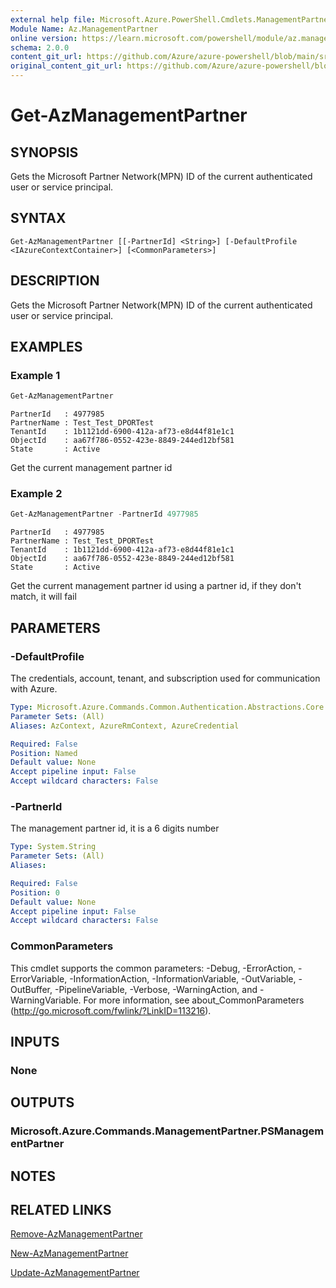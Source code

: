 ```yaml
---
external help file: Microsoft.Azure.PowerShell.Cmdlets.ManagementPartner.dll-Help.xml
Module Name: Az.ManagementPartner
online version: https://learn.microsoft.com/powershell/module/az.managementpartner/get-azmanagementpartner
schema: 2.0.0
content_git_url: https://github.com/Azure/azure-powershell/blob/main/src/ManagementPartner/ManagementPartner/help/Get-AzManagementPartner.md
original_content_git_url: https://github.com/Azure/azure-powershell/blob/main/src/ManagementPartner/ManagementPartner/help/Get-AzManagementPartner.md
---
```


# Get-AzManagementPartner

## SYNOPSIS
Gets the Microsoft Partner Network(MPN) ID of the current authenticated user or service principal.

## SYNTAX

```
Get-AzManagementPartner [[-PartnerId] <String>] [-DefaultProfile <IAzureContextContainer>] [<CommonParameters>]
```

## DESCRIPTION
Gets the Microsoft Partner Network(MPN) ID of the current authenticated user or service principal.

## EXAMPLES

### Example 1
```powershell
Get-AzManagementPartner
```

```output
PartnerId   : 4977985
PartnerName : Test_Test_DPORTest
TenantId    : 1b1121dd-6900-412a-af73-e8d44f81e1c1
ObjectId    : aa67f786-0552-423e-8849-244ed12bf581
State       : Active
```

Get the current management partner id

### Example 2
```powershell
Get-AzManagementPartner -PartnerId 4977985
```

```output
PartnerId   : 4977985
PartnerName : Test_Test_DPORTest
TenantId    : 1b1121dd-6900-412a-af73-e8d44f81e1c1
ObjectId    : aa67f786-0552-423e-8849-244ed12bf581
State       : Active
```

Get the current management partner id using a partner id, if they don't match, it will fail

## PARAMETERS

### -DefaultProfile
The credentials, account, tenant, and subscription used for communication with Azure.

```yaml
Type: Microsoft.Azure.Commands.Common.Authentication.Abstractions.Core.IAzureContextContainer
Parameter Sets: (All)
Aliases: AzContext, AzureRmContext, AzureCredential

Required: False
Position: Named
Default value: None
Accept pipeline input: False
Accept wildcard characters: False
```

### -PartnerId
The management partner id, it is a 6 digits number

```yaml
Type: System.String
Parameter Sets: (All)
Aliases:

Required: False
Position: 0
Default value: None
Accept pipeline input: False
Accept wildcard characters: False
```

### CommonParameters
This cmdlet supports the common parameters: -Debug, -ErrorAction, -ErrorVariable, -InformationAction, -InformationVariable, -OutVariable, -OutBuffer, -PipelineVariable, -Verbose, -WarningAction, and -WarningVariable. For more information, see about_CommonParameters (http://go.microsoft.com/fwlink/?LinkID=113216).

## INPUTS

### None

## OUTPUTS

### Microsoft.Azure.Commands.ManagementPartner.PSManagementPartner

## NOTES

## RELATED LINKS

[Remove-AzManagementPartner](./Remove-AzManagementPartner.md)

[New-AzManagementPartner](./New-AzManagementPartner.md)

[Update-AzManagementPartner](./Update-AzManagementPartner.md)